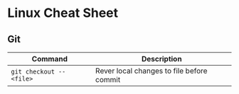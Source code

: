 # Linux Cheat Sheet

## Git

| Command | Description
| ------- | -----------
 `git checkout -- <file>` | Rever local changes to file before commit
